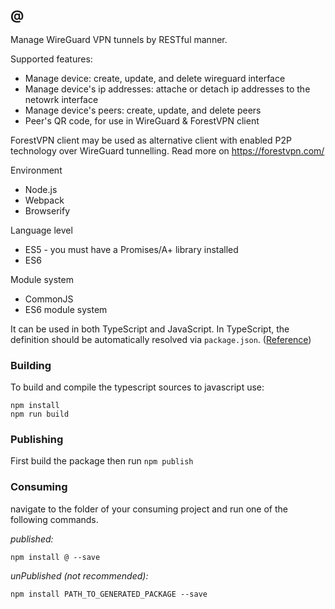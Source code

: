 ## @

Manage WireGuard VPN tunnels by RESTful manner.

Supported features:

  * Manage device: create, update, and delete wireguard interface
  * Manage device's ip addresses: attache or detach ip addresses to the netowrk interface
  * Manage device's peers: create, update, and delete peers
  * Peer's QR code, for use in WireGuard & ForestVPN client

ForestVPN client may be used as alternative client with enabled P2P technology over WireGuard tunnelling.
Read more on https://forestvpn.com/

Environment
* Node.js
* Webpack
* Browserify

Language level
* ES5 - you must have a Promises/A+ library installed
* ES6

Module system
* CommonJS
* ES6 module system

It can be used in both TypeScript and JavaScript. In TypeScript, the definition should be automatically resolved via `package.json`. ([Reference](http://www.typescriptlang.org/docs/handbook/typings-for-npm-packages.html))

### Building

To build and compile the typescript sources to javascript use:
```
npm install
npm run build
```

### Publishing

First build the package then run ```npm publish```

### Consuming

navigate to the folder of your consuming project and run one of the following commands.

_published:_

```
npm install @ --save
```

_unPublished (not recommended):_

```
npm install PATH_TO_GENERATED_PACKAGE --save
